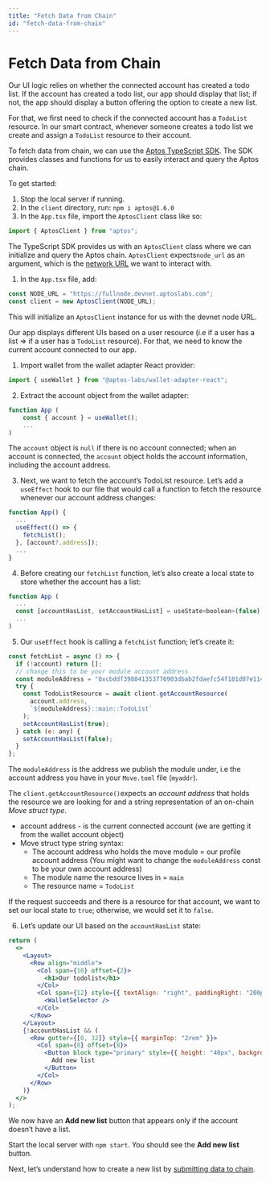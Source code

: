 ```yaml
---
title: "Fetch Data from Chain"
id: "fetch-data-from-chain"
---
```


# Fetch Data from Chain

Our UI logic relies on whether the connected account has created a todo list. If the account has created a todo list, our app should display that list; if not, the app should display a button offering the option to create a new list.

For that, we first need to check if the connected account has a `TodoList` resource. In our smart contract, whenever someone creates a todo list we create and assign a `TodoList` resource to their account.

To fetch data from chain, we can use the [Aptos TypeScript SDK](../../sdks/ts-sdk/index.md). The SDK provides classes and functions for us to easily interact and query the Aptos chain.

To get started:
1. Stop the local server if running.
2. In the `client` directory, run: `npm i aptos@1.6.0`
3. In the `App.tsx` file, import the `AptosClient` class like so:

```js
import { AptosClient } from "aptos";
```

The TypeScript SDK provides us with an `AptosClient` class where we can initialize and query the Aptos chain. `AptosClient` expects`node_url` as an argument, which is the [network URL](../../guides/system-integrators-guide.md#choose-a-network) we want to interact with.

1. In the `App.tsx` file, add:

```js
const NODE_URL = "https://fullnode.devnet.aptoslabs.com";
const client = new AptosClient(NODE_URL);
```

This will initialize an `AptosClient` instance for us with the devnet node URL.

Our app displays different UIs based on a user resource (i.e if a user has a list ⇒ if a user has a `TodoList` resource). For that, we need to know the current account connected to our app.

1. Import wallet from the wallet adapter React provider:

```js
import { useWallet } from "@aptos-labs/wallet-adapter-react";
```

2. Extract the account object from the wallet adapter:

```js
function App (
	const { account } = useWallet();
	...
)
```

The `account` object is `null` if there is no account connected; when an account is connected, the `account` object holds the account information, including the account address.

3. Next, we want to fetch the account’s TodoList resource.
   Let’s add a `useEffect` hook to our file that would call a function to fetch the resource whenever our account address changes:

```jsx
function App() {
  ...
  useEffect(() => {
    fetchList();
  }, [account?.address]);
  ...
}
```

4. Before creating our `fetchList` function, let’s also create a local state to store whether the account has a list:

```js
function App (
  ...
  const [accountHasList, setAccountHasList] = useState<boolean>(false);
  ...
)
```

5. Our `useEffect` hook is calling a `fetchList` function; let’s create it:

```jsx
const fetchList = async () => {
  if (!account) return [];
  // change this to be your module account address
  const moduleAddress = "0xcbddf398841353776903dbab2fdaefc54f181d07e114ae818b1a67af28d1b018";
  try {
    const TodoListResource = await client.getAccountResource(
      account.address,
      `${moduleAddress}::main::TodoList`
    );
    setAccountHasList(true);
  } catch (e: any) {
    setAccountHasList(false);
  }
};
```

The `moduleAddress` is the address we publish the module under, i.e the account address you have in your `Move.toml` file (`myaddr`).

The `client.getAccountResource()`expects an *account address* that holds the resource we are looking for and a string representation of an on-chain *Move struct type*.

- account address - is the current connected account (we are getting it from the wallet account object)
- Move struct type string syntax:
  - The account address who holds the move module = our profile account address (You might want to change the `moduleAddress` const to be your own account address)
  - The module name the resource lives in = `main`
  - The resource name = `TodoList`

If the request succeeds and there is a resource for that account, we want to set our local state to `true`; otherwise, we would set it to `false`.

6. Let’s update our UI based on the `accountHasList` state:

```jsx
return (
  <>
    <Layout>
      <Row align="middle">
        <Col span={10} offset={2}>
          <h1>Our todolist</h1>
        </Col>
        <Col span={12} style={{ textAlign: "right", paddingRight: "200px" }}>
          <WalletSelector />
        </Col>
      </Row>
    </Layout>
    {!accountHasList && (
      <Row gutter={[0, 32]} style={{ marginTop: "2rem" }}>
        <Col span={8} offset={8}>
          <Button block type="primary" style={{ height: "40px", backgroundColor: "#3f67ff" }}>
            Add new list
          </Button>
        </Col>
      </Row>
    )}
  </>
);
```

We now have an **Add new list** button that appears only if the account doesn’t have a list.

Start the local server with `npm start`. You should see the **Add new list** button.

Next, let’s understand how to create a new list by [submitting data to chain](./5-submit-data-to-chain.md).
